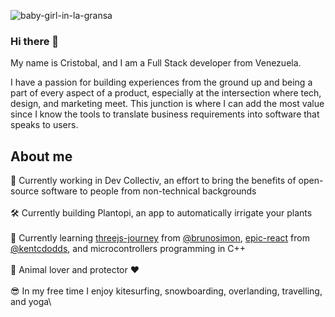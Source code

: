 ![baby-girl-in-la-gransa](https://github.com/CxGarcia/CxGarcia/blob/main/n%CC%83i.gif)

### Hi there 👋
My name is Cristobal, and I am a Full Stack developer from Venezuela. 

I have a passion for building experiences from the ground up and being a part of every aspect of a product, especially at the intersection where tech, design, and marketing meet. This junction is where I can add the most value since I know the tools to translate business requirements into software that speaks to users.


## About me
🚀 Currently working in Dev Collectiv, an effort to bring the benefits of open-source software to people from non-technical backgrounds\
\
🛠 Currently building Plantopi, an app to automatically irrigate your plants\
\
🌱 Currently learning [threejs-journey](https://threejs-journey.xyz) from [@brunosimon](https://github.com/brunosimon), [epic-react](https://epicreact.dev) from [@kentcdodds](https://github.com/kentcdodds), and microcontrollers programming in C++\
\
🐶 Animal lover and protector ♥️\
\
😎 In my free time I enjoy kitesurfing, snowboarding, overlanding, travelling, and yoga\



